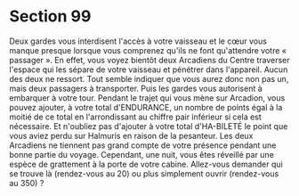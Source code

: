 # Section 99

Deux gardes vous interdisent l'accès à votre vaisseau et le cœur 
vous manque presque lorsque vous comprenez qu'ils ne font 
qu'attendre votre « passager ». En effet, vous voyez bientôt deux 
Arcadiens du Centre traverser l'espace qui les sépare de votre 
vaisseau et pénétrer dans l'appareil. Aucun des deux ne ressort. 
Tout semble indiquer que vous aurez donc non pas un, mais deux 
passagers à transporter. Puis les gardes vous autorisent à 
embarquer à votre tour. Pendant le trajet qui vous mène sur 
Arcadion, vous pouvez ajouter, à votre total d'ENDURANCE, 
un nombre de points égal à la moitié de ce total en l'arrondissant 
au chiffre pair inférieur si cela est nécessaire. Et n'oubliez pas 
d'ajouter à votre total d'HA-BILETÉ le point que vous aviez 
perdu sur Halmuris en raison de la pesanteur. Les deux 
Arcadiens ne tiennent pas grand compte de votre présence 
pendant une bonne partie du voyage. Cependant, une nuit, vous 
êtes réveillé par une espèce de grattement à la porte de votre 
cabine. Allez-vous demander qui se trouve là (rendez-vous au 
20) ou plus simplement ouvrir (rendez-vous au 350) ?
